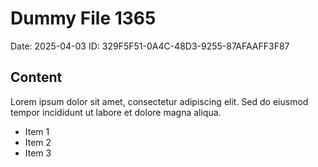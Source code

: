 # Dummy File 1365

Date: 2025-04-03
ID: 329F5F51-0A4C-48D3-9255-87AFAAFF3F87

## Content

Lorem ipsum dolor sit amet, consectetur adipiscing elit.
Sed do eiusmod tempor incididunt ut labore et dolore magna aliqua.

* Item 1
* Item 2
* Item 3
